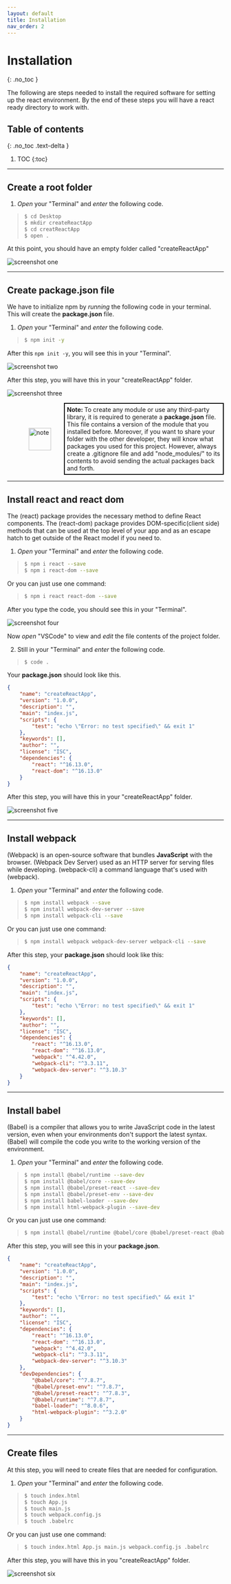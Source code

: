 ```yaml
---
layout: default
title: Installation
nav_order: 2
---
```


# Installation
{: .no_toc }

The following are steps needed to install the required software for setting up the react environment. By the end of these steps you will have a react ready directory to work with.


## Table of contents
{: .no_toc .text-delta }

1. TOC
{:toc}

---

## Create a root folder

1. *Open* your "Terminal" and *enter* the following code.
 
> ```bash
> $ cd Desktop
> $ mkdir createReactApp
> $ cd creatReactApp
> $ open .
> ```

At this point, you should have an empty folder called "createReactApp"

![screenshot one](./img/1.png)

--- 

## Create **package.json** file

We have to initialize npm by *running* the following code in your terminal. 
This will create the **package.json** file.

1. *Open* your "Terminal" and *enter* the following code.

> ```bash
> $ npm init -y
> ```

After this `npm init -y`, you will see this in your "Terminal".

![screenshot two](./img/2.png)

After this step, you will have this in your "createReactApp" folder.

![screenshot three](./img/3.png)

<div style="margin-left: 50px; display: flex; align-items: center;">
    <img src="https://raw.githubusercontent.com/dmitrymatio/setupReactDocs/gh-pages/docs/img/iconfinder_v-31_3162614.png"
      alt="note"
      style=" margin-right: 30px; width: 52px;" />
      <article style="border: 2px solid black; box-sizing: border-box; padding: 5px;"> <strong>Note: </strong>To create any module or use any third-party library, it is required to generate a <strong>package.json</strong> file. This file contains a version of the module that you installed before. Moreover, if you want to share your folder with the other developer, they will know what packages you used for this project. However, always create a .gitignore file and add "node_modules/" to its contents to avoid sending the actual packages back and forth.</article>
</div>

---

## Install **react** and **react dom**

The (react) package provides the necessary method to define React components.
The (react-dom) package provides DOM-specific(client side) methods that can be used at the top level of your app and as an escape hatch to get outside of the React model if you need to. 

1. *Open* your "Terminal" and *enter* the following code.

> ```bash
> $ npm i react --save
> $ npm i react-dom --save
> ```

Or you can just use one command:

> ```bash 
> $ npm i react react-dom --save
> ```

After you type the code, you should see this in your "Terminal".

![screenshot four](./img/4.png)

Now *open* "VSCode" to view and *edit* the file contents of the project folder.

2. Still in your "Terminal" and *enter* the following code.

> ```bash
> $ code .
> ```

Your **package.json** should look like this.

```json
{
	"name": "createReactApp",
	"version": "1.0.0",
	"description": "",
	"main": "index.js",
	"scripts": {
		"test": "echo \"Error: no test specified\" && exit 1"
	},
	"keywords": [],
	"author": "",
	"license": "ISC",
	"dependencies": {
		"react": "^16.13.0",
		"react-dom": "^16.13.0"
	}
}
```

After this step, you will have this in your "createReactApp" folder.

![screenshot five](./img/5.png)

---

## Install **webpack**

(Webpack) is an open-source software that bundles **JavaScript** with the browser. (Webpack Dev Server) used as an HTTP server for serving files while developing. (webpack-cli) a command language that's used with (webpack).

1. *Open* your "Terminal" and *enter* the following code.
 
> ```bash
> $ npm install webpack --save
> $ npm install webpack-dev-server --save
> $ npm install webpack-cli --save
> ```

Or you can just use one command:

> ```bash
> $ npm install webpack webpack-dev-server webpack-cli --save
> ```

After this step, your **package.json** should look like this:

```json
{
	"name": "createReactApp",
	"version": "1.0.0",
	"description": "",
	"main": "index.js",
	"scripts": {
		"test": "echo \"Error: no test specified\" && exit 1"
	},
	"keywords": [],
	"author": "",
	"license": "ISC",
	"dependencies": {
		"react": "^16.13.0",
		"react-dom": "^16.13.0",
		"webpack": "^4.42.0",
		"webpack-cli": "^3.3.11",
		"webpack-dev-server": "^3.10.3"
	}
}
```

---

## Install **babel**

(Babel) is a compiler that allows you to write JavaScript code in the latest version, even when your environments don't support the latest syntax. (Babel) will compile the code you write to the working version of the environment.

1. *Open* your "Terminal" and *enter* the following code.

> ```bash
> $ npm install @babel/runtime --save-dev
> $ npm install @babel/core --save-dev
> $ npm install @babel/preset-react --save-dev
> $ npm install @babel/preset-env --save-dev
> $ npm install babel-loader --save-dev
> $ npm install html-webpack-plugin --save-dev
> ```

Or you can just use one command:

> ```bash 
> $ npm install @babel/runtime @babel/core @babel/preset-react @babel/preset-env > babel-loader html-webpack-plugin --save-dev
> ```

After this step, you will see this in your **package.json**.

```json
{
	"name": "createReactApp",
	"version": "1.0.0",
	"description": "",
	"main": "index.js",
	"scripts": {
		"test": "echo \"Error: no test specified\" && exit 1"
	},
	"keywords": [],
	"author": "",
	"license": "ISC",
	"dependencies": {
		"react": "^16.13.0",
		"react-dom": "^16.13.0",
		"webpack": "^4.42.0",
		"webpack-cli": "^3.3.11",
		"webpack-dev-server": "^3.10.3"
	},
	"devDependencies": {
		"@babel/core": "^7.8.7",
    	"@babel/preset-env": "^7.8.7",
    	"@babel/preset-react": "^7.8.3",
    	"@babel/runtime": "^7.8.7",
    	"babel-loader": "^8.0.6",
    	"html-webpack-plugin": "^3.2.0"
	}
}

```

---

## Create files

At this step, you will need to create files that are needed for configuration.

1. *Open* your "Terminal" and *enter* the following code.
 
> ```bash
> $ touch index.html
> $ touch App.js
> $ touch main.js
> $ touch webpack.config.js
> $ touch .babelrc
> ```

Or you can just use one command:

> ```bash 
> $ touch index.html App.js main.js webpack.config.js .babelrc
> ```

After this step, you will have this in you "createReactApp" folder.

![screenshot six](./img/6.png)

